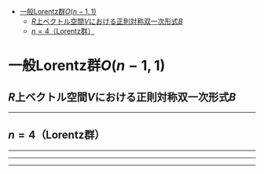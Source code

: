 
- [一般Lorentz群$O(n-1,1)$](#一般lorentz群on-11)
  - [$R$上ベクトル空間$V$における正則対称双一次形式$B$](#r上ベクトル空間vにおける正則対称双一次形式b)
  - [$n=4$（Lorentz群）](#n4lorentz群)



# 一般Lorentz群$O(n-1,1)$

## $R$上ベクトル空間$V$における正則対称双一次形式$B$



---

## $n=4$（Lorentz群）



---
---
---